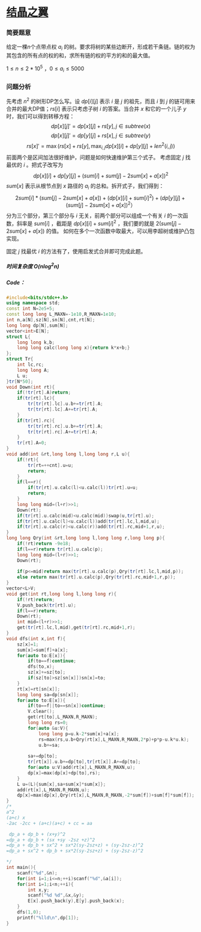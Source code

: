 # [结晶之翼](https://codeforces.com/gym/105143/problem/H)
### 简要题意
给定一棵$n$个点带点权 $a_i$ 的树。要求将树的某些边断开，形成若干条链。链的权为 其包含的所有点的权的和，求所有链的权的平方的和的最大值。

$1 \le n \le 2*10^5$ ，$0\le a_i \le 5000$
### 问题分析
先考虑 $n^2$ 的树形DP怎么写。设 $dp[i][j]$ 表示 $i$ 是 $j$ 的祖先，而且 $i$ 到 $j$ 的链可用来合并的最大DP值；$rs[i]$ 表示只考虑子树 $i$ 的答案。当合并 $x$ 和它的一个儿子 $y$ 时，我们可以得到转移方程：
$$
dp[x][j]'=dp[x][j]+rs[y], j\in subtree(x)
$$
$$
dp[x][j]'=dp[y][j]+rs[x], j\in subtree(y)
$$
$$
rs[x]'=\max(rs[x]+rs[y],
\max_{i,j} dp[x][i] + dp[y][j] + len^2(i,j))
$$
前面两个是区间加法很好维护，问题是如何快速维护第三个式子。
考虑固定 $j$ 找最优的 $i$ 。把式子改写为
$$
dp[x][i]+dp[y][j]+(sum[i]+sum[j]-2sum[x]+a[x])^2
$$
$sum[x]$ 表示从根节点到 $x$ 路径的 $a_i$ 的总和。拆开式子，我们得到：
$$
2sum[i]*(sum[j]-2sum[x]+a[x])+(dp[x][i] + sum[i]^2) + (dp[y][j]+(sum[j]-2sum[x]+a[x])^2）
$$
分为三个部分，第三个部分与 $i$ 无关，前两个部分可以组成一个有关 $i$ 的一次函数，斜率是 $sum[i]$ ，截距是 $dp[x][i]+sum[i]^2$  ，我们要的就是 $2(sum[j]-2sum[x]+a[x])$ 的值。
如何在多个一次函数中取最大，可以用李超树或维护凸包实现。

固定 $j$ 找最优 $i$ 的方法有了，使用启发式合并即可完成此题。

##### 时间复杂度 $O(n\log^2{n})$
##### Code：
```cpp
#include<bits/stdc++.h>
using namespace std;
const int N=2e5+5;
const long long L_MAXN=-1e10,R_MAXN=1e10;
int n,a[N],sz[N],sn[N],cnt,rt[N];
long long dp[N],sum[N];
vector<int>E[N];
struct L{
    long long k,b;
    long long calc(long long x){return k*x+b;}
};
struct Tr{
    int lc,rc;
    long long A;
    L u;
}tr[N*50];
void Down(int rt){
    if(!tr[rt].A)return;
    if(tr[rt].lc){
        tr[tr[rt].lc].u.b+=tr[rt].A;
        tr[tr[rt].lc].A+=tr[rt].A;
    }
    if(tr[rt].rc){
        tr[tr[rt].rc].u.b+=tr[rt].A;
        tr[tr[rt].rc].A+=tr[rt].A;
    }
    tr[rt].A=0;
}
void add(int &rt,long long l,long long r,L u){
    if(!rt){
        tr[rt=++cnt].u=u;
        return;
    }
    if(l==r){
        if(tr[rt].u.calc(l)<u.calc(l))tr[rt].u=u;
        return;
    }
    long long mid=(l+r)>>1;
    Down(rt);
    if(tr[rt].u.calc(mid)<u.calc(mid))swap(u,tr[rt].u);
    if(tr[rt].u.calc(l)<u.calc(l))add(tr[rt].lc,l,mid,u);
    if(tr[rt].u.calc(r)<u.calc(r))add(tr[rt].rc,mid+1,r,u);
}
long long Qry(int &rt,long long l,long long r,long long p){
    if(!rt)return -9e18;
    if(l==r)return tr[rt].u.calc(p);
    long long mid=(l+r)>>1;
    Down(rt);
    
    if(p<=mid)return max(tr[rt].u.calc(p),Qry(tr[rt].lc,l,mid,p));
    else return max(tr[rt].u.calc(p),Qry(tr[rt].rc,mid+1,r,p));
}
vector<L>V;
void get(int rt,long long l,long long r){
    if(!rt)return;
    V.push_back(tr[rt].u);
    if(l==r)return;
    Down(rt);
    int mid=(l+r)>>1;
    get(tr[rt].lc,l,mid),get(tr[rt].rc,mid+1,r);
}
void dfs(int x,int f){
    sz[x]=1;
    sum[x]=sum[f]+a[x];
    for(auto to:E[x]){
        if(to==f)continue;
        dfs(to,x);
        sz[x]+=sz[to];
        if(sz[to]>sz[sn[x]])sn[x]=to;
    }
    rt[x]=rt[sn[x]];
    long long sa=dp[sn[x]];
    for(auto to:E[x]){
        if(to==f||to==sn[x])continue;
        V.clear();
        get(rt[to],L_MAXN,R_MAXN);
        long long rs=0;
        for(auto &u:V){
            long long p=u.k-2*sum[x]+a[x];
            rs=max(rs,u.b+Qry(rt[x],L_MAXN,R_MAXN,2*p)+p*p-u.k*u.k);
            u.b+=sa;
        
        sa+=dp[to];
        tr[rt[x]].u.b+=dp[to],tr[rt[x]].A+=dp[to];
        for(auto u:V)add(rt[x],L_MAXN,R_MAXN,u);
        dp[x]=max(dp[x]+dp[to],rs);
    }
    L u=(L){sum[x],sa+sum[x]*sum[x]};
    add(rt[x],L_MAXN,R_MAXN,u);
    dp[x]=max(dp[x],Qry(rt[x],L_MAXN,R_MAXN,-2*sum[f])+sum[f]*sum[f]);
}
/*
a^2
(a+c) x 
-2ac -2cc + (a+c)(a+c) + cc = aa

 dp_a + dp_b + (x+y)^2 
=dp_a + dp_b + (sx +sy -2sz +z)^2
=dp_a + dp_b + sx^2 + sx*2(sy-2sz+z) + (sy-2sz-z)^2
=dp_a + sx^2 + dp_b + sx*2(sy-2sz+z) + (sy-2sz-z)^2

*/
int main(){
    scanf("%d",&n);
    for(int i=1;i<=n;++i)scanf("%d",&a[i]);
    for(int i=1;i<n;++i){
        int x,y;
        scanf("%d %d",&x,&y);
        E[x].push_back(y),E[y].push_back(x);
    }
    dfs(1,0);
    printf("%lld\n",dp[1]);
}
```
